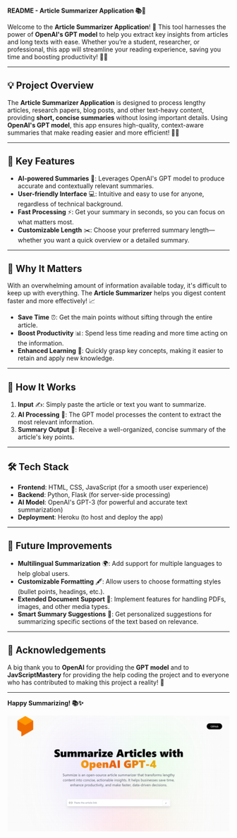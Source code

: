 **README - Article Summarizer Application 📚🤖**

Welcome to the **Article Summarizer Application**! 🎉 This tool harnesses the power of **OpenAI's GPT model** to help you extract key insights from articles and long texts with ease. Whether you’re a student, researcher, or professional, this app will streamline your reading experience, saving you time and boosting productivity! 🚀✨

---

## 💡 **Project Overview**

The **Article Summarizer Application** is designed to process lengthy articles, research papers, blog posts, and other text-heavy content, providing **short, concise summaries** without losing important details. Using **OpenAI's GPT model**, this app ensures high-quality, context-aware summaries that make reading easier and more efficient! 📑✅

---

## 🎯 **Key Features**

- **AI-powered Summaries** 🤖: Leverages OpenAI's GPT model to produce accurate and contextually relevant summaries.
- **User-friendly Interface** 💻: Intuitive and easy to use for anyone, regardless of technical background.
- **Fast Processing** ⚡: Get your summary in seconds, so you can focus on what matters most.
- **Customizable Length** ✂️: Choose your preferred summary length—whether you want a quick overview or a detailed summary.

---

## 🌟 **Why It Matters**

With an overwhelming amount of information available today, it's difficult to keep up with everything. The **Article Summarizer** helps you digest content faster and more effectively! 📈 

- **Save Time** ⏰: Get the main points without sifting through the entire article.
- **Boost Productivity** 📊: Spend less time reading and more time acting on the information.
- **Enhanced Learning** 📖: Quickly grasp key concepts, making it easier to retain and apply new knowledge.

---

## 🚀 **How It Works**

1. **Input** ✍️: Simply paste the article or text you want to summarize.
2. **AI Processing** 🤖: The GPT model processes the content to extract the most relevant information.
3. **Summary Output** 📝: Receive a well-organized, concise summary of the article's key points.

---

## 🛠️ **Tech Stack**

- **Frontend**: HTML, CSS, JavaScript (for a smooth user experience)
- **Backend**: Python, Flask (for server-side processing)
- **AI Model**: OpenAI's GPT-3 (for powerful and accurate text summarization)
- **Deployment**: Heroku (to host and deploy the app)

---

## 💬 **Future Improvements**

- **Multilingual Summarization** 🌍: Add support for multiple languages to help global users.
- **Customizable Formatting** 🖋️: Allow users to choose formatting styles (bullet points, headings, etc.).
- **Extended Document Support** 📄: Implement features for handling PDFs, images, and other media types.
- **Smart Summary Suggestions** 🤔: Get personalized suggestions for summarizing specific sections of the text based on relevance.

---

## 🙏 **Acknowledgements**

A big thank you to **OpenAI** for providing the **GPT model** and to **JavScriptMastery** for providing the help coding the project and to everyone who has contributed to making this project a reality! 🎉

---
**Happy Summarizing! 📚✨**

![Preview](Summarize%20AI%20Pro.png)

